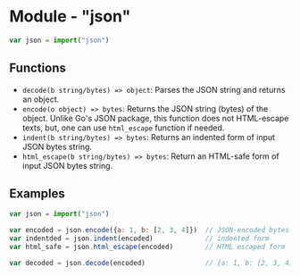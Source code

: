 # Module - "json"

```js
var json = import("json")
```

## Functions

- `decode(b string/bytes) => object`: Parses the JSON string and returns an
  object.
- `encode(o object) => bytes`: Returns the JSON string (bytes) of the object.
  Unlike Go's JSON package, this function does not HTML-escape texts, but, one
  can use `html_escape` function if needed.
- `indent(b string/bytes) => bytes`: Returns an indented form of input JSON
  bytes string.
- `html_escape(b string/bytes) => bytes`: Return an HTML-safe form of input
  JSON bytes string.

## Examples

```js
var json = import("json")

var encoded = json.encode({a: 1, b: [2, 3, 4]})  // JSON-encoded bytes string
var indentded = json.indent(encoded)             // indented form
var html_safe = json.html_escape(encoded)        // HTML escaped form

var decoded = json.decode(encoded)               // {a: 1, b: [2, 3, 4]}
```
